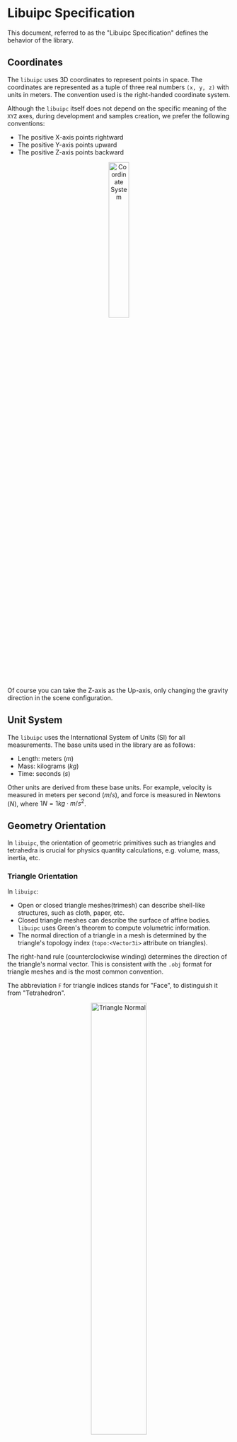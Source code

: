 # Libuipc Specification

This document, referred to as the "Libuipc Specification" defines the behavior of the library.

## Coordinates

The `libuipc` uses 3D coordinates to represent points in space. The coordinates are represented as a tuple of three real numbers `(x, y, z)` with units in meters. The convention used is the right-handed coordinate system.

Although the `libuipc` itself does not depend on the specific meaning of the `XYZ` axes, during development and samples creation, we prefer the following conventions:

- The positive X-axis points rightward
- The positive Y-axis points upward
- The positive Z-axis points backward

<p align="center">
    <img src="../media/coordinates.png" alt="Coordinate System" width="30%" />
</p>

Of course you can take the Z-axis as the Up-axis, only changing the gravity direction in the scene configuration.

## Unit System

The `libuipc` uses the International System of Units (SI) for all measurements. The base units used in the library are as follows:

- Length: meters ($m$)
- Mass: kilograms ($kg$)
- Time: seconds ($s$)

Other units are derived from these base units. For example, velocity is measured in meters per second ($m/s$), and force is measured in Newtons ($N$), where $1N = 1kg \cdot m/s^2$.

## Geometry Orientation

In `libuipc`, the orientation of geometric primitives such as triangles and tetrahedra is crucial for physics quantity calculations, e.g. volume, mass, inertia, etc.

### Triangle Orientation

In `libuipc`:

- Open or closed triangle meshes(trimesh) can describe shell-like structures, such as cloth, paper, etc.
- Closed triangle meshes can describe the surface of affine bodies. `libuipc` uses Green's theorem to compute volumetric information.
- The normal direction of a triangle in a mesh is determined by the triangle's topology index (`topo:<Vector3i>` attribute on triangles).

The right-hand rule (counterclockwise winding) determines the direction of the triangle's normal vector. This is consistent with the `.obj` format for triangle meshes and is the most common convention.

The abbreviation `F` for triangle indices stands for "Face", to distinguish it from "Tetrahedron".

<p align="center">
    <img src="../media/triangle_orient.png" alt="Triangle Normal" width="50%" />
</p>

The direction of the triangle normal directly affects the application of Green's theorem. If the imported model produces unexpected simulation results, you may need to check whether the input triangle mesh is correct.

Additionally, `libuipc` allows manual specification of triangle normal directions using the `orient:<IndexT>` attribute on triangles. You can invert the normal of a triangle by setting its `orient` value to `-1`.

```python
from uipc import view
from uipc import builtin
orient = geo.triangles().find(builtin.orient)
view(orient)[:] = -1  # invert all normal directions
```

### Tetrahedron Orientation

In `libuipc`, tetrahedral meshes(tetmesh) can describe affine bodies and soft bodies.

The volume of a tetrahedron is determined by its topology index (`topo:<Vector4i>` attribute on tetrahedra), the formula is as follows:

$$
V=\frac{1}{6}(T_1-T_0)\times(T_2-T_0)\cdot(T_3-T_0)
$$

The surface direction of a positive volume tetrahedron is always outward.

<p align="center">
    <img src="../media/tetrahedron_orient.png" alt="Tetrahedron Orientation" width="50%" />
</p>

## Contact Tabular

The contact behaviour of two contact element is defined by the tuple $C = (\kappa, \mu, f)$, where $\kappa \in (0, +\infty)$ is the restitution coefficient, $\mu \in [0,1]$ is the friction coefficient, and $f \in \{0,1\}$ is the enable flag. If $f=1$, the two contact elements are allowed to contact with each other, otherwise not.

$C$ is called a **Contact Model**.

The contact tabular is a matrix-like structure $C_{ij}$.

The users create contact elements by:

=== "C++"

    ```cpp
    auto& contact_tabular = scene.contact_tabular();
    auto& ce1 = contact_tabular.create("#1");
    auto& ce2 = contact_tabular.create("#2"); 
    ```

=== "Python"

    ```python
    contact_tabular = scene.contact_tabular()
    ce1 = contact_tabular.create("#1")
    ce2 = contact_tabular.create("#2")
    ```

and create contact model by:

=== "C++"

    ```cpp
    contact_tabular.insert(ce1, ce2, 0.5, 1.0_GPa, true);
    ```

=== "Python"

    ```python
    contact_tabular.insert(ce1, ce2, 0.5, 1.0 * GPa, True)
    ```

### Default Rule

1. If $C_{ij}$ is not defined(`insert()`) before simulation, the simulator regards $C_{ij} = C_{00}$
2. Default model $C_{00}$ is always defined, users are allowed to modify the default model by:

    === "C++"
    
        ```cpp
        contact_tabular.default_model(0.5, 1.0_GPa, true);
        ```
    
    === "Python"
    
        ```python
        contact_tabular.default_model(0.5, 1.0 * GPa, True)
        ```

## Subscene Tabular

The inter-subscene behaviour of two subscenes is defined by the tuple $S = (f)$, where $f \in \{0,1\}$ is the enable flag, if $f=1$, the objects in subscenes $S_i$ and $S_j$ are allowed to interact, otherwise not.

$S$ is called a **Subscene Model**.

The subscene tabular is a matrix-like structure $S_{ij}$.

The users create subscenes by:

=== "C++"

    ```cpp
    auto& subscene_tabular = scene.subscene_tabular();
    auto& ss1 = subscene_tabular.create("#1");
    auto& ss2 = subscene_tabular.create("#2"); 
    ```

=== "Python"

    ```python
    subscene_tabular = scene.subscene_tabular()
    ss1 = subscene_tabular.create("#1")
    ss2 = subscene_tabular.create("#2")
    ```

and create subscene model by:

=== "C++"

    ```cpp
    subscene_tabular.insert(ss1, ss2, true);
    ```
=== "Python"

    ```python
    subscene_tabular.insert(ss1, ss2, True)
    ```

### Default Rule

1. If $S_{ij} = (f_{ij})$ is not defined(`insert()`) before simulation, the simulator regards:
    $$
    \begin{aligned}\notag
    f_{ij} = 
        \begin{cases}
        1, & \text{if } i=j \newline
        0, & \text{if } i \neq j
        \end{cases}
    \end{aligned}
    $$
2. Default model $S_{00}$ is always defined, users are allowed to modify the default model by:

    === "C++"

        ```cpp
        subscene_tabular.default_model(true);
        ```
    === "Python"
     
        ```python
        subscene_tabular.default_model(True)
        ```

Note that **the default rule 1 is different from the contact tabular**, because normally objects in the same subscene are allowed to interact, while objects in different subscenes are not, the matrix of $S_{ij}$ most of time looks like an identity matrix. We make the most common case as the default rule to reduce the burden of users.